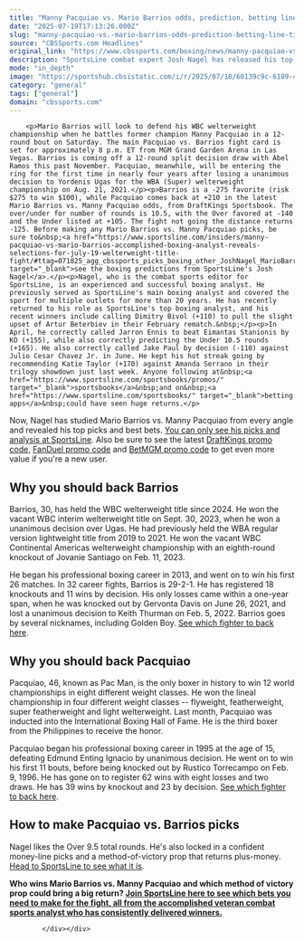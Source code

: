 ```yaml
---
title: "Manny Pacquiao vs. Mario Barrios odds, prediction, betting line, time: July 19 fight picks from boxing expert"
date: "2025-07-19T17:13:26.000Z"
slug: "manny-pacquiao-vs.-mario-barrios-odds-prediction-betting-line-time:-july-19-fight-picks-from-boxing-expert"
source: "CBSSports.com Headlines"
original_link: "https://www.cbssports.com/boxing/news/manny-pacquiao-vs-mario-barrios-odds-prediction-betting-line-time-july-19-fight-picks-from-boxing-expert/"
description: "SportsLine combat expert Josh Nagel has released his top boxing picks for Saturday's Manny Pacquiao vs. Mario Barrios pay-per-view fight for the WBC welterweight championship at MGM Grand Garden Arena in Las Vegas"
mode: "in_depth"
image: "https://sportshub.cbsistatic.com/i/r/2025/07/18/60139c9c-6189-46a7-9eaf-9efdfb0a7f64/thumbnail/1200x675/3cb40719c3e43c8f321f86c3dfbbd417/manny-pacquiao-mario-barrios-boxing-getty-images.jpg"
category: "general"
tags: ["general"]
domain: "cbssports.com"
---
```

<div id="readability-page-1" class="page"><div>
        
        
                            
                
        <p>Mario Barrios will look to defend his WBC welterweight championship when he battles former champion Manny Pacquiao in a 12-round bout on Saturday. The main Pacquiao vs. Barrios fight card is set for approximately 8 p.m. ET from MGM Grand Garden Arena in Las Vegas. Barrios is coming off a 12-round split decision draw with Abel Ramos this past November. Pacquiao, meanwhile, will be entering the ring for the first time in nearly four years after losing a unanimous decision to Yordenis Ugas for the WBA (Super) welterweight championship on Aug. 21, 2021.</p><p>Barrios is a -275 favorite (risk $275 to win $100), while Pacquiao comes back at +210 in the latest Mario Barrios vs. Manny Pacquiao odds, from DraftKings Sportsbook. The over/under for number of rounds is 10.5, with the Over favored at -140 and the Under listed at +105. The fight not going the distance returns -125. Before making any Mario Barrios vs. Manny Pacquiao picks, be sure to&nbsp;<a href="https://www.sportsline.com/insiders/manny-pacquiao-vs-mario-barrios-accomplished-boxing-analyst-reveals-selections-for-july-19-welterweight-title-fight/#ttag=071825_agg_cbssports_picks_boxing_other_JoshNagel_MarioBarriosMannyPacquiao" target="_blank">see the boxing predictions from SportsLine's Josh Nagel</a>.</p><p>Nagel, who is the combat sports editor for SportsLine, is an experienced and successful boxing analyst. He previously served as SportsLine's main boxing analyst and covered the sport for multiple outlets for more than 20 years. He has recently returned to his role as SportsLine's top boxing analyst, and his recent winners include calling Dimitry Bivol (+110) to pull the slight upset of Artur Beterbiev in their February rematch.&nbsp;</p><p>In April, he correctly called Jarron Ennis to beat Eimantas Stanionis by KO (+155), while also correctly predicting the Under 10.5 rounds (+165). He also correctly called Jake Paul by decision (-110) against Julio Cesar Chavez Jr. in June. He kept his hot streak going by recommending Katie Taylor (+170) against Amanda Serrano in their trilogy showdown just last week. Anyone following at&nbsp;<a href="https://www.sportsline.com/sportsbooks/promos/" target="_blank">sportsbooks</a>&nbsp;and on&nbsp;<a href="https://www.sportsline.com/sportsbooks/" target="_blank">betting apps</a>&nbsp;could have seen huge returns.</p>
        

<p>Now, Nagel has studied Mario Barrios vs. Manny Pacquiao     from every angle and revealed his top picks and best bets.                     <a href="https://www.sportsline.com/insiders/manny-pacquiao-vs-mario-barrios-accomplished-boxing-analyst-reveals-selections-for-july-19-welterweight-title-fight/#ttag=071825_agg_cbssports_picks_boxing_other_JoshNagel_MarioBarriosMannyPacquiao" target="_blank">You can only see his picks and analysis at SportsLine</a>. Also be sure to see the latest&nbsp;<span><a href="https://www.cbssports.com/betting/news/draftkings-promo-code/" target="_blank">DraftKings promo code</a></span>,&nbsp;<span><a href="https://www.cbssports.com/betting/news/fanduel-promo-code/" target="_blank">FanDuel promo code</a></span>&nbsp;and&nbsp;<span><a href="https://www.cbssports.com/betting/news/betmgm-promo-code/" target="_blank">BetMGM promo code</a></span>&nbsp;to get even more value if you're a new user.&nbsp;</p><h2>Why you should back Barrios</h2><p>Barrios, 30, has held the WBC welterweight title since 2024. He won the vacant WBC interim welterweight title on Sept. 30, 2023, when he won a unanimous decision over Ugas. He had previously held the WBA regular version lightweight title from 2019 to 2021. He won the vacant WBC Continental Americas welterweight championship with an eighth-round knockout of Jovanie Santiago on Feb. 11, 2023.</p><p>He began his professional boxing career in 2013, and went on to win his first 26 matches. In 32 career fights, Barrios is 29-2-1. He has registered 18 knockouts and 11 wins by decision. His only losses came within a one-year span, when he was knocked out by Gervonta Davis on June 26, 2021, and lost a unanimous decision to Keith Thurman on Feb. 5, 2022. Barrios goes by several nicknames, including Golden Boy.&nbsp;<a href="https://www.sportsline.com/insiders/manny-pacquiao-vs-mario-barrios-accomplished-boxing-analyst-reveals-selections-for-july-19-welterweight-title-fight/#ttag=071825_agg_cbssports_picks_boxing_other_JoshNagel_MarioBarriosMannyPacquiao" target="_blank">See which fighter to back here</a>.</p>
        

<h2>Why you should back Pacquiao</h2><p>Pacquiao, 46, known as Pac Man, is the only boxer in history to win 12 world championships in eight different weight classes. He won the lineal championship in four different weight classes -- flyweight, featherweight, super featherweight and light welterweight. Last month, Pacquiao was inducted into the International Boxing Hall of Fame. He is the third boxer from the Philippines to receive the honor.</p><p>Pacquiao began his professional boxing career in 1995 at the age of 15, defeating Edmund Enting Ignacio by unanimous decision. He went on to win his first 11 bouts, before being knocked out by Rustico Torrecampo on Feb. 9, 1996. He has gone on to register 62 wins with eight losses and two draws. He has 39 wins by knockout and 23 by decision.&nbsp;<a href="https://www.sportsline.com/insiders/manny-pacquiao-vs-mario-barrios-accomplished-boxing-analyst-reveals-selections-for-july-19-welterweight-title-fight/#ttag=071825_agg_cbssports_picks_boxing_other_JoshNagel_MarioBarriosMannyPacquiao" target="_blank">See which fighter to back here</a>.</p><h2>How to make Pacquiao vs. Barrios picks</h2><p>Nagel likes the Over 9.5 total rounds. He's also locked in a confident money-line picks and a method-of-victory prop that returns plus-money. <a href="https://www.sportsline.com/insiders/manny-pacquiao-vs-mario-barrios-accomplished-boxing-analyst-reveals-selections-for-july-19-welterweight-title-fight/#ttag=071825_agg_cbssports_picks_boxing_other_JoshNagel_MarioBarriosMannyPacquiao" target="_blank">Head to SportsLine to see what it is</a>.&nbsp;</p>
        

<p><strong>Who wins Mario Barrios vs. Manny Pacquiao</strong>&nbsp;<strong>and which method of victory prop could bring a big return?&nbsp;<a href="https://www.sportsline.com/insiders/manny-pacquiao-vs-mario-barrios-accomplished-boxing-analyst-reveals-selections-for-july-19-welterweight-title-fight/#ttag=071825_agg_cbssports_picks_boxing_other_JoshNagel_MarioBarriosMannyPacquiao" target="_blank">Join SportsLine here to see which bets you need to make for the fight, all from the accomplished veteran combat sports analyst who has consistently delivered winners.</a></strong></p>


        
            </div></div>